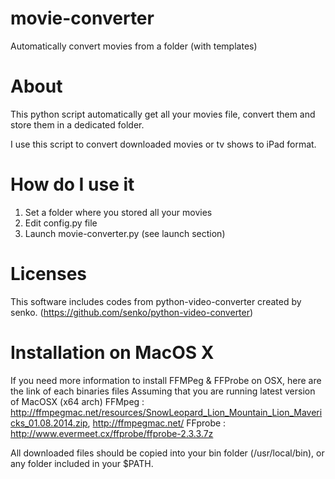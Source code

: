 movie-converter
===============

Automatically convert movies from a folder (with templates)

# About
This python script automatically get all your movies file, convert them and store them in a dedicated folder.

I use this script to convert downloaded movies or tv shows to iPad format.

# How do I use it

1. Set a folder where you stored all your movies
2. Edit config.py file
3. Launch movie-converter.py (see launch section)


# Licenses

This software includes codes from python-video-converter created by senko. (https://github.com/senko/python-video-converter)


# Installation on MacOS X
If you need more information to install FFMPeg & FFProbe on OSX, here are the link of each binaries files
Assuming that you are running latest version of MacOSX (x64 arch)
FFMpeg : http://ffmpegmac.net/resources/SnowLeopard_Lion_Mountain_Lion_Mavericks_01.08.2014.zip, http://ffmpegmac.net/
FFprobe : http://www.evermeet.cx/ffprobe/ffprobe-2.3.3.7z

All downloaded files should be copied into your bin folder (/usr/local/bin), or any folder included in your $PATH.
